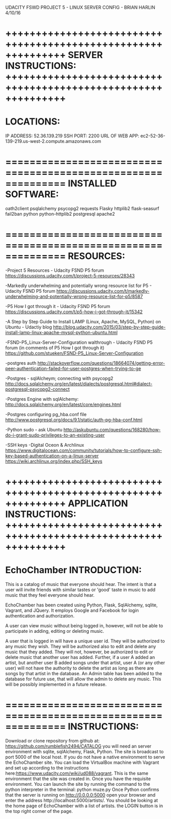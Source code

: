 UDACITY FSWD
PROJECT 5 - LINUX SERVER CONFIG -
BRIAN HARLIN
4/10/16

++++++++++++++++++++++++++++++++++++++++++++++++++++++++++++++
	SERVER INSTRUCTIONS:
++++++++++++++++++++++++++++++++++++++++++++++++++++++++++++++
==============================================================
LOCATIONS:
==============================================================
IP ADDRESS: 52.36.139.219
SSH PORT: 2200
URL OF WEB APP: ec2-52-36-139-219.us-west-2.compute.amazonaws.com

==============================================================
INSTALLED SOFTWARE:
==============================================================
oath2client
psqlalchemy
psycopg2
requests
Flasky
httplib2
flask-seasurf
fail2ban
python
python-httplib2
postgresql
apache2

==============================================================
RESOURCES:
==============================================================
-Project 5 Resources - Udacity FSND P5 forum
https://discussions.udacity.com/t/project-5-resources/28343

-Markedly underwhelming and potentially wrong resource list for P5 - Udacity FSND P5 forum
https://discussions.udacity.com/t/markedly-underwhelming-and-potentially-wrong-resource-list-for-p5/8587

-P5 How I got through it - Udacity FSND P5 forum
https://discussions.udacity.com/t/p5-how-i-got-through-it/15342

-A Step by Step Guide to Install LAMP (Linux, Apache, MySQL, Python) on Ubuntu - Udactiy blog
http://blog.udacity.com/2015/03/step-by-step-guide-install-lamp-linux-apache-mysql-python-ubuntu.html

-FSND-P5_Linux-Server-Configuration walthrough - Udacity FSND P5 forum (in comments of P5 How I got through it)
https://github.com/stueken/FSND-P5_Linux-Server-Configuration

-postgres auth
http://stackoverflow.com/questions/18664074/getting-error-peer-authentication-failed-for-user-postgres-when-trying-to-ge

-Postgres - sqlAlcheym; connecting with psycopg2
http://docs.sqlalchemy.org/en/latest/dialects/postgresql.html#dialect-postgresql-psycopg2-connect

-Postgres Engine with sqlAlchemy:
http://docs.sqlalchemy.org/en/latest/core/engines.html

-Postgres configuring pg_hba.conf file
http://www.postgresql.org/docs/9.1/static/auth-pg-hba-conf.html

-Python sudo - ask Ubuntu
http://askubuntu.com/questions/168280/how-do-i-grant-sudo-privileges-to-an-existing-user

-SSH keys -Digital Oceon & Archlinux
https://www.digitalocean.com/community/tutorials/how-to-configure-ssh-key-based-authentication-on-a-linux-server
https://wiki.archlinux.org/index.php/SSH_keys



++++++++++++++++++++++++++++++++++++++++++++++++++++++++++++++
	APPLICATION INSTRUCTIONS:
++++++++++++++++++++++++++++++++++++++++++++++++++++++++++++++
==============================================================
EchoChamber INTRODUCTION:
==============================================================

This is a catalog of music that everyone should hear. The intent is that a user will invite friends with similar tastes or 'good' taste in music to add music that they feel everyone should hear.

EchoChamber has been created using Python, Flask, SqlAlchemy, sqlite, Vagrant, and JQuery.
It employs Google and Facebook for login authentication and authorization.

A user can view music without being logged in, however, will not be able to participate in adding, editing or deleting music.

A user that is logged in will have a unique user id. They will be authorized to any music they wish. They will be authorized also to edit and delete any music that they added. They will not, however, be authorized to edit or delete music that another user has added. Further, if a user A added an artist, but another user B added songs under that artist, user A (or any other user) will not have the authority to delete the artist as long as there are songs by that artist in the database. An Admin table has been added to the database for future use, that will allow the admin to delete any music. This will be possibly implemented in a future release.

==============================================================
INSTRUCTIONS:
==============================================================
Download or clone repository from github at: https://github.com/rumblefish2494/CATALOG
you will need an server environment with sqlite, sqlAlchemy, Flask, Python. The site is
broadcast to port 5000 of the local host. If you do not have a native environment to serve the EchoChamber site. You can load the VirtualBox machine with Vagrant and set up according to the instructions here:https://www.udacity.com/wiki/ud088/vagrant. This is the same environment that the site was created in. Once you have the requisite environment. You can launch the site by running the command to the python interpreter in the terminal:
python muze.py
Once Python confirms that the server is running on http://0.0.0.0:5000 open your browser and enter the address http://localhost:5000/artists/.
You should be looking at the home page of EchoChamber with a list of artists.
the LOGIN button is in the top right corner of the page.
